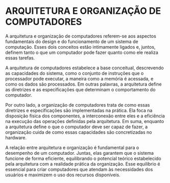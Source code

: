 # ARQUITETURA E ORGANIZAÇÃO DE COMPUTADORES

  A arquitetura e organização de computadores referem-se aos aspectos fundamentais
  do design e do funcionamento de um sistema de computação. Esses dois conceitos estão 
  intimamente ligados e, juntos, definem tanto o que um computador pode fazer quanto como
  ele realiza essas tarefas.

 A arquitetura de computadores estabelece a base conceitual, descrevendo as capacidades do
 sistema, como o conjunto de instruções que o processador pode executar, a maneira como a 
 memória é acessada, e como os dados são processados. Em outras palavras, a arquitetura define
 as diretrizes e as especificações que determinam o comportamento do computador.

 Por outro lado, a organização de computadores trata de como essas diretrizes e especificações 
 são implementadas na prática. Ela foca na disposição física dos componentes, a interconexão 
 entre eles e a eficiência na execução das operações definidas pela arquitetura. Em suma, 
 enquanto a arquitetura define o que o computador deve ser capaz de fazer, a organização cuida 
 de como essas capacidades são concretizadas no hardware.

 A relação entre arquitetura e organização é fundamental para o desempenho de um computador. Juntas,
 elas garantem que o sistema funcione de forma eficiente, equilibrando o potencial teórico estabelecido
 pela arquitetura com a realidade prática da organização. Esse equilíbrio é essencial para criar 
 computadores que atendam às necessidades dos usuários e maximizem o uso dos recursos disponíveis.
